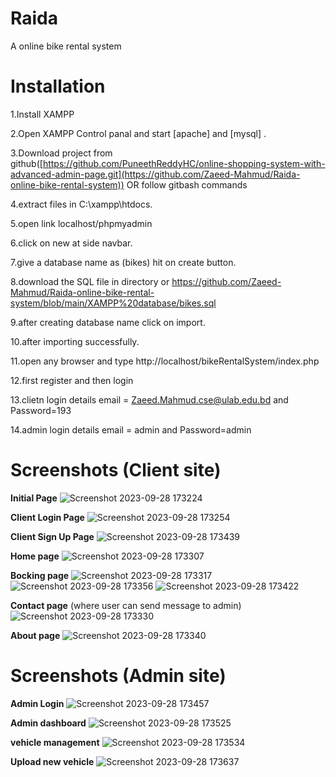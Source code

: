 # Raida
A online bike rental system

# Installation
1.Install XAMPP 

2.Open XAMPP Control panal and start [apache] and [mysql] .

3.Download project from github([https://github.com/PuneethReddyHC/online-shopping-system-with-advanced-admin-page.git](https://github.com/Zaeed-Mahmud/Raida-online-bike-rental-system))
OR follow gitbash commands

4.extract files in C:\xampp\htdocs.

5.open link localhost/phpmyadmin

6.click on new at side navbar.

7.give a database name as (bikes) hit on create button.

8.download the SQL file in directory or https://github.com/Zaeed-Mahmud/Raida-online-bike-rental-system/blob/main/XAMPP%20database/bikes.sql

9.after creating database name click on import.

10.after importing successfully.

11.open any browser and type http://localhost/bikeRentalSystem/index.php

12.first register and then login

13.clietn login details email = Zaeed.Mahmud.cse@ulab.edu.bd and Password=193

14.admin login details email = admin and Password=admin

# Screenshots (Client site)

**Initial Page**
![Screenshot 2023-09-28 173224](https://github.com/Zaeed-Mahmud/Raida-online-bike-rental-system/assets/146333823/2aff44bc-bbc8-4f83-a0f9-b077ce9a67af)

**Client Login Page**
![Screenshot 2023-09-28 173254](https://github.com/Zaeed-Mahmud/Raida-online-bike-rental-system/assets/146333823/da4e15e0-fccb-4111-9939-9757e0b4a577)

**Client Sign Up Page**
![Screenshot 2023-09-28 173439](https://github.com/Zaeed-Mahmud/Raida-online-bike-rental-system/assets/146333823/8006392d-3102-4f34-8ba7-270549850349)

**Home page**
![Screenshot 2023-09-28 173307](https://github.com/Zaeed-Mahmud/Raida-online-bike-rental-system/assets/146333823/3fcfa633-9780-4515-9f8b-59468f889362)

**Bocking page**
![Screenshot 2023-09-28 173317](https://github.com/Zaeed-Mahmud/Raida-online-bike-rental-system/assets/146333823/722ca1d5-2eda-4b40-8cb5-40a30652885e)
![Screenshot 2023-09-28 173356](https://github.com/Zaeed-Mahmud/Raida-online-bike-rental-system/assets/146333823/fc0ebc29-cd70-45fc-8a20-47176daba358)
![Screenshot 2023-09-28 173422](https://github.com/Zaeed-Mahmud/Raida-online-bike-rental-system/assets/146333823/75fce928-8c4c-42b7-825d-313acf450bdc)


**Contact page** (where user can send message to admin)
![Screenshot 2023-09-28 173330](https://github.com/Zaeed-Mahmud/Raida-online-bike-rental-system/assets/146333823/10a91f53-e09b-4fd2-9b8a-a2d92e0a9637)

**About page**
![Screenshot 2023-09-28 173340](https://github.com/Zaeed-Mahmud/Raida-online-bike-rental-system/assets/146333823/517fc772-4f49-4ee8-93ef-0e90d29196c4)

# Screenshots (Admin site)

**Admin Login**
![Screenshot 2023-09-28 173457](https://github.com/Zaeed-Mahmud/Raida-online-bike-rental-system/assets/146333823/075ee821-5a6b-4fdf-a8c0-0d840fc35750)

**Admin dashboard**
![Screenshot 2023-09-28 173525](https://github.com/Zaeed-Mahmud/Raida-online-bike-rental-system/assets/146333823/cacd597f-f159-40ac-8d63-2a3f0c6fef26)

**vehicle management**
![Screenshot 2023-09-28 173534](https://github.com/Zaeed-Mahmud/Raida-online-bike-rental-system/assets/146333823/bed0287d-3dee-4225-944f-f3d4e0ef970c)

**Upload new vehicle**
![Screenshot 2023-09-28 173637](https://github.com/Zaeed-Mahmud/Raida-online-bike-rental-system/assets/146333823/b00c88f5-a7e2-40cd-9b14-6877eaba9bf7)









